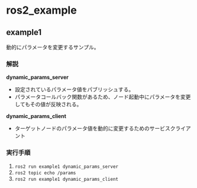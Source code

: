 # ros2_example
## example1
動的にパラメータを変更するサンプル。

### 解説
**dynamic_params_server**
- 設定されているパラメータ値をパブリッシュする。
- パラメータコールバック関数があるため、ノード起動中にパラメータを変更してもその値が反映される。

**dynamic_params_client**
- ターゲットノードのパラメータ値を動的に変更するためのサービスクライアント

### 実行手順
1. `ros2 run example1 dynamic_params_server`
2. `ros2 topic echo /params`
3. `ros2 run example1 dynamic_params_client`

